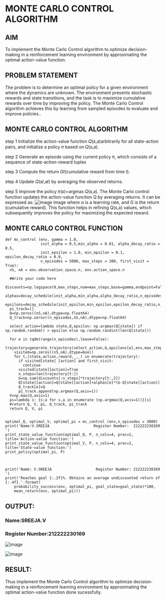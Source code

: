 # MONTE CARLO CONTROL ALGORITHM

## AIM
To implement the Monte Carlo Control algorithm to optimize decision-making in a reinforcement learning environment by approximating the optimal action-value function.

## PROBLEM STATEMENT
The problem is to determine an optimal policy for a given environment where the dynamics are unknown. The environment presents stochastic rewards and state transitions, and the task is to maximize cumulative rewards over time by improving the policy. The Monte Carlo Control algorithm achieves this by learning from sampled episodes to evaluate and improve policies..

## MONTE CARLO CONTROL ALGORITHM
step 1
Initialize the action-value function 𝑄(𝑠,𝑎)arbitrarily for all state-action pairs, and initialize a policy 𝜋 based on 𝑄(𝑠,𝑎).

step 2
Generate an episode using the current policy π, which consists of a sequence of state-action-reward tuples

step 3
Compute the return 𝐺𝑡(cumulative reward from time 𝑡).

step 4
Update 𝑄(𝑠𝑡,𝑎𝑡) by averaging the observed returns.

step 5
Improve the policy 𝜋(𝑠)=argmax 𝑄(𝑠,𝑎). The Monte Carlo control function updates the action-value function Q by averaging returns. It can be expressed as: ![image](https://github.com/user-attachments/assets/7d67acda-0223-4f88-b7a2-376adbc6f1bc)
image where α is a learning rate, and G is the return (cumulative reward). This function helps in refining Q(s,a) values, which subsequently improves the policy for maximizing the expected reward.

## MONTE CARLO CONTROL FUNCTION
```
def mc_control (env, gamma = 1.0,
                init_alpha = 0.5,min_alpha = 0.01, alpha_decay_ratio = 0.5,
                init_epsilon = 1.0, min_epsilon = 0.1, epsilon_decay_ratio = 0.9,
                n_episodes = 5000, max_steps = 300, first_visit = True):
  nS, nA = env.observation_space.n, env.action_space.n

  #Write your code here
  discounts=np.logspace(0,max_steps,num=max_steps,base=gamma,endpoint=False)
  alphas=decay_schedule(init_alpha,min_alpha,alpha_decay_ratio,n_episodes)
  epsilons=decay_schedule(init_epsilon,min_epsilon,epsilon_decay_ratio,n_episodes)
  pi_track=[]
  Q=np.zeros((nS,nA),dtype=np.float64)
  Q_track=np.zeros((n_episodes,nS,nA),dtype=np.float64)

  select_action=lambda state,Q,epsilon: np.argmax(Q[state]) if np.random.random() > epsilon else np.random.randint(len(Q[state]))

  for e in tqdm(range(n_episodes),leave=False):
    trajectory=generate_trajectory(select_action,Q,epsilons[e],env,max_steps)
    visited=np.zeros((nS,nA),dtype=bool)
    for t,(state,action,reward,_,_) in enumerate(trajectory):
      if visited[state] [action] and first_visit:
        continue
      visited[state][action]=True
      n_steps=len(trajectory[t:])
      G=np.sum(discounts[:n_steps]*trajectory[t:,2])
      Q[state][action]=Q[state][action]+alphas[e]*(G-Q[state][action])
      Q_track[e]=Q
      pi_track.append(np.argmax(Q,axis=1))
  V=np.max(Q,axis=1)
  pi=lambda s: {s:a for s,a in enumerate (np.argmax(Q,axis=1))}[s]
  #return Q, V, pi, Q_track, pi_track
  return Q, V, pi


optimal_Q, optimal_V, optimal_pi = mc_control (env,n_episodes = 3000)
print('Name:V.SREEJA                    Register Number:  212222230169       ')
print_state_value_function(optimal_Q, P, n_cols=4, prec=2, title='Action-value function:')
print_state_value_function(optimal_V, P, n_cols=4, prec=2, title='State-value function:')
print_policy(optimal_pi, P)



print('Name: V.SREEJA                    Register Number: 212222230169         ')
print('Reaches goal {:.2f}%. Obtains an average undiscounted return of {:.4f}.'.format(
    probability_success(env, optimal_pi, goal_state=goal_state)*100,
    mean_return(env, optimal_pi)))
```

## OUTPUT:
### Name:SREEJA.V
### Register Number:212222230169

![image](https://github.com/user-attachments/assets/c732d23e-089a-4abf-b331-cf36af636f4b)


![image](https://github.com/user-attachments/assets/fcd97e32-17fe-4eb6-94a2-3c39ecd9897a)


## RESULT:

Thus implement the Monte Carlo Control algorithm to optimize decision-making in a reinforcement learning environment by approximating the optimal action-value function done sucessfully.
